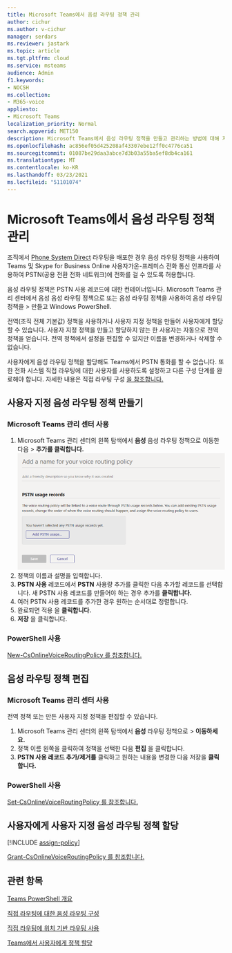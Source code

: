 ```yaml
---
title: Microsoft Teams에서 음성 라우팅 정책 관리
author: cichur
ms.author: v-cichur
manager: serdars
ms.reviewer: jastark
ms.topic: article
ms.tgt.pltfrm: cloud
ms.service: msteams
audience: Admin
f1.keywords:
- NOCSH
ms.collection:
- M365-voice
appliesto:
- Microsoft Teams
localization_priority: Normal
search.appverid: MET150
description: Microsoft Teams에서 음성 라우팅 정책을 만들고 관리하는 방법에 대해 자세히 알아보고 있습니다.
ms.openlocfilehash: ac856ef05d425208af43307ebe12ff0c4776ca51
ms.sourcegitcommit: 01087be29daa3abce7d3b03a55ba5ef8db4ca161
ms.translationtype: MT
ms.contentlocale: ko-KR
ms.lasthandoff: 03/23/2021
ms.locfileid: "51101074"
---
```

# <a name="manage-voice-routing-policies-in-microsoft-teams"></a>Microsoft Teams에서 음성 라우팅 정책 관리

조직에서 [Phone System Direct](direct-routing-landing-page.md) 라우팅을 배포한 경우 음성 라우팅 정책을 사용하여 Teams 및 Skype for Business Online 사용자가온-프레미스 전화 통신 인프라를 사용하여 PSTN(공용 전환 전화 네트워크)에 전화를 걸 수 있도록 허용합니다.

음성 라우팅 정책은 PSTN 사용 레코드에 대한 컨테이너입니다. Microsoft Teams 관리 센터에서 음성 음성 라우팅 정책으로 또는 음성 라우팅 정책을 사용하여 음성 라우팅 정책을  >   만들고 Windows PowerShell.

전역(조직 전체 기본값) 정책을 사용하거나 사용자 지정 정책을 만들어 사용자에게 할당할 수 있습니다. 사용자 지정 정책을 만들고 할당하지 않는 한 사용자는 자동으로 전역 정책을 얻습니다. 전역 정책에서 설정을 편집할 수 있지만 이름을 변경하거나 삭제할 수 없습니다.

사용자에게 음성 라우팅 정책을 할당해도 Teams에서 PSTN 통화를 할 수 없습니다. 또한 전화 시스템 직접 라우팅에 대한 사용자를 사용하도록 설정하고 다른 구성 단계를 완료해야 합니다. 자세한 내용은 직접 라우팅 구성 [을 참조합니다.](direct-routing-configure.md)

## <a name="create-a-custom-voice-routing-policy"></a>사용자 지정 음성 라우팅 정책 만들기

### <a name="using-the-microsoft-teams-admin-center"></a>Microsoft Teams 관리 센터 사용

1. Microsoft Teams 관리 센터의 왼쪽 탐색에서 **음성** 음성 라우팅 정책으로 이동한 다음  >   **추가를 클릭합니다.**<br>
    ![Microsoft Teams 관리 센터의 음성 라우팅 정책 추가 페이지의 스크린샷 ](media/manage-voice-routing-policies.png) 
2. 정책의 이름과 설명을 입력합니다.
3. **PSTN 사용** 레코드에서 **PSTN** 사용량 추가를 클릭한 다음 추가할 레코드를 선택합니다. 새 PSTN 사용 레코드를 만들어야 하는 경우 추가를 **클릭합니다.**
4. 여러 PSTN 사용 레코드를 추가한 경우 원하는 순서대로 정렬합니다.
5. 완료되면 적용 을 **클릭합니다.**
6. **저장** 을 클릭합니다.

### <a name="using-powershell"></a>PowerShell 사용

[New-CsOnlineVoiceRoutingPolicy 를 참조합니다.](/powershell/module/skype/new-csonlinevoiceroutingpolicy)

## <a name="edit-a-voice-routing-policy"></a>음성 라우팅 정책 편집

### <a name="using-the-microsoft-teams-admin-center"></a>Microsoft Teams 관리 센터 사용

전역 정책 또는 만든 사용자 지정 정책을 편집할 수 있습니다.

1. Microsoft Teams 관리 센터의 왼쪽 탐색에서 **음성** 라우팅 정책으로  >  **이동하세요.**
2. 정책 이름 왼쪽을 클릭하여 정책을 선택한 다음 **편집** 을 클릭합니다.
3. **PSTN 사용 레코드 추가/제거를** 클릭하고 원하는 내용을 변경한 다음 저장을 **클릭합니다.**

### <a name="using-powershell"></a>PowerShell 사용

[Set-CsOnlineVoiceRoutingPolicy 를 참조합니다.](/powershell/module/skype/set-csonlinevoiceroutingpolicy)

## <a name="assign-a-custom-voice-routing-policy-to-users"></a>사용자에게 사용자 지정 음성 라우팅 정책 할당

[!INCLUDE [assign-policy](includes/assign-policy.md)]

[Grant-CsOnlineVoiceRoutingPolicy 를 참조합니다.](/powershell/module/skype/grant-csonlinevoiceroutingpolicy)

## <a name="related-topics"></a>관련 항목

[Teams PowerShell 개요](teams-powershell-overview.md)

[직접 라우팅에 대한 음성 라우팅 구성](direct-routing-voice-routing.md)

[직접 라우팅에 위치 기반 라우팅 사용](location-based-routing-enable.md)

[Teams에서 사용자에게 정책 할당](assign-policies.md)